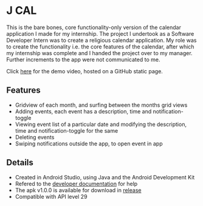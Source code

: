 # J CAL

This is the bare bones, core functionality-only version of the calendar application I made for my internship. The project I undertook as a Software Developer Intern was to create a religious calendar application. My role was to create the functionality i.e. the core features of the calendar, after which my internship was complete and I handed the project over to my manager. Further increments to the app were not communicated to me.

Click [here](https://jt5519.github.io/Calendar-App/index.html) for the demo video, hosted on a GitHub static page. 

## Features 
* Gridview of each month, and surfing between the months grid views
* Adding events, each event has a description, time and notification-toggle 
* Viewing event list of a particular date and modifying the description, time and notification-toggle for the same 
* Deleting events
* Swiping notifications outside the app, to open event in app

## Details
* Created in Android Studio, using Java and the Android Development Kit 
* Refered to the [developer documentation](https://developer.android.com/docs) for help
* The apk v1.0.0 is available for download in [release](https://github.com/JT5519/Calendar-App/releases) 
* Compatible with API level 29 

